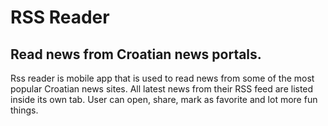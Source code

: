 # RSS Reader
## Read news from Croatian news portals.

Rss reader is mobile app that is used to read news from some of the most popular Croatian news sites. All latest news from their RSS feed are listed inside its own tab. User can open, share, mark as favorite and lot more fun things.
